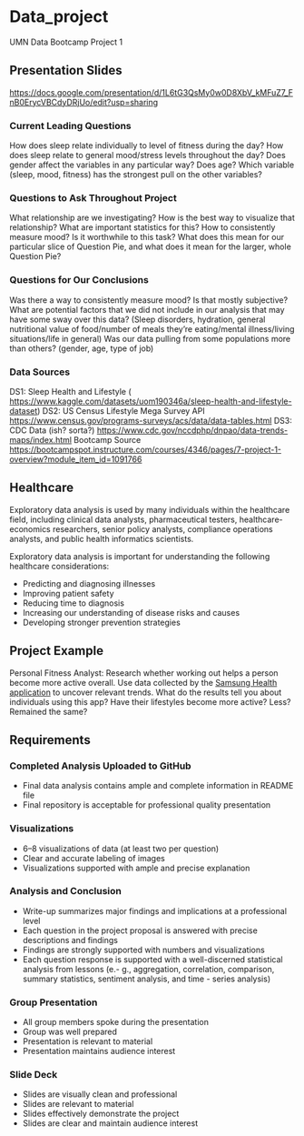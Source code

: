 # Data_project
UMN Data Bootcamp Project 1

## Presentation Slides
https://docs.google.com/presentation/d/1L6tG3QsMy0w0D8XbV_kMFuZ7_FnB0ErycVBCdyDRjUo/edit?usp=sharing

### Current Leading Questions
How does sleep relate individually to level of fitness during the day? 
How does sleep relate to general mood/stress levels throughout the day? 
Does gender affect the variables in any particular way? Does age? 
Which variable (sleep, mood, fitness) has the strongest pull on the other variables?

### Questions to Ask Throughout Project
What relationship are we investigating? How is the best way to visualize that relationship?
What are important statistics for this?
How to consistently measure mood? Is it worthwhile to this task?
What does this mean for our particular slice of Question Pie, and what does it mean for the larger, whole Question Pie?

### Questions for Our Conclusions
Was there a way to consistently measure mood? Is that mostly subjective?
What are potential factors that we did not include in our analysis that may have some sway over this data? (Sleep disorders, hydration, general nutritional value of food/number of meals they’re eating/mental illness/living situations/life in general) 
Was our data pulling from some populations more than others? (gender, age, type of job)

### Data Sources
DS1: Sleep Health and Lifestyle ( https://www.kaggle.com/datasets/uom190346a/sleep-health-and-lifestyle-dataset)
DS2: US Census Lifestyle Mega Survey API https://www.census.gov/programs-surveys/acs/data/data-tables.html
DS3: CDC Data (ish? sorta?) https://www.cdc.gov/nccdphp/dnpao/data-trends-maps/index.html
Bootcamp Source https://bootcampspot.instructure.com/courses/4346/pages/7-project-1-overview?module_item_id=1091766


## Healthcare
Exploratory data analysis is used by many individuals within the healthcare field, including clinical data analysts, pharmaceutical testers, healthcare-economics researchers, senior policy analysts, compliance operations analysts, and public health informatics scientists.

Exploratory data analysis is important for understanding the following healthcare considerations:
- Predicting and diagnosing illnesses
- Improving patient safety
- Reducing time to diagnosis
- Increasing our understanding of disease risks and causes
- Developing stronger prevention strategies

## Project Example

Personal Fitness Analyst: Research whether working out helps a person become more active overall. Use data collected by the [Samsung Health application](https://www.kaggle.com/datasets/aroojanwarkhan/fitness-data-trends) to uncover relevant trends. What do the results tell you about individuals using this app? Have their lifestyles become more active? Less? Remained the same?

## Requirements
### Completed Analysis Uploaded to GitHub 
- Final data analysis contains ample and complete information in README file 
- Final repository is acceptable for professional quality presentation 
### Visualizations 
- 6–8 visualizations of data (at least two per question) 
- Clear and accurate labeling of images 
- Visualizations supported with ample and precise explanation 
### Analysis and Conclusion 
- Write-up summarizes major findings and implications at a professional level 
- Each question in the project proposal is answered with precise descriptions and findings 
- Findings are strongly supported with numbers and visualizations 
- Each question response is supported with a well-discerned statistical analysis from lessons (e.- g., aggregation, correlation, comparison, summary statistics, sentiment analysis, and time - series analysis) 
### Group Presentation 
- All group members spoke during the presentation 
- Group was well prepared 
- Presentation is relevant to material 
- Presentation maintains audience interest 
### Slide Deck 
- Slides are visually clean and professional 
- Slides are relevant to material 
- Slides effectively demonstrate the project 
- Slides are clear and maintain audience interest
